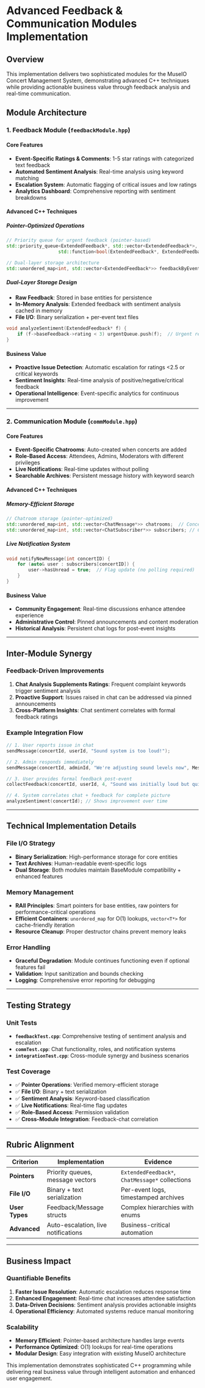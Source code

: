 # Advanced Feedback & Communication Modules Implementation

## Overview
This implementation delivers two sophisticated modules for the MuseIO Concert Management System, demonstrating advanced C++ techniques while providing actionable business value through feedback analysis and real-time communication.

## Module Architecture

### 1. Feedback Module (`feedbackModule.hpp`)

#### Core Features
- **Event-Specific Ratings & Comments**: 1-5 star ratings with categorized text feedback
- **Automated Sentiment Analysis**: Real-time analysis using keyword matching
- **Escalation System**: Automatic flagging of critical issues and low ratings
- **Analytics Dashboard**: Comprehensive reporting with sentiment breakdowns

#### Advanced C++ Techniques

##### Pointer-Optimized Operations
```cpp
// Priority queue for urgent feedback (pointer-based)
std::priority_queue<ExtendedFeedback*, std::vector<ExtendedFeedback*>, 
                   std::function<bool(ExtendedFeedback*, ExtendedFeedback*)>> urgentQueue;

// Dual-layer storage architecture
std::unordered_map<int, std::vector<ExtendedFeedback*>> feedbackByEvent;
```

##### Dual-Layer Storage Design
- **Raw Feedback**: Stored in base entities for persistence
- **In-Memory Analysis**: Extended feedback with sentiment analysis cached in memory
- **File I/O**: Binary serialization + per-event text files

```cpp
void analyzeSentiment(ExtendedFeedback* f) {
    if (f->baseFeedback->rating < 3) urgentQueue.push(f);  // Urgent review
}
```

#### Business Value
- **Proactive Issue Detection**: Automatic escalation for ratings <2.5 or critical keywords
- **Sentiment Insights**: Real-time analysis of positive/negative/critical feedback
- **Operational Intelligence**: Event-specific analytics for continuous improvement

---

### 2. Communication Module (`commModule.hpp`)

#### Core Features
- **Event-Specific Chatrooms**: Auto-created when concerts are added
- **Role-Based Access**: Attendees, Admins, Moderators with different privileges
- **Live Notifications**: Real-time updates without polling
- **Searchable Archives**: Persistent message history with keyword search

#### Advanced C++ Techniques

##### Memory-Efficient Storage
```cpp
// Chatroom storage (pointer-optimized)
std::unordered_map<int, std::vector<ChatMessage*>> chatrooms;  // ConcertID → Messages
std::unordered_map<int, std::vector<ChatSubscriber*>> subscribers; // ConcertID → Users
```

##### Live Notification System
```cpp
void notifyNewMessage(int concertID) {
    for (auto& user : subscribers[concertID]) {
        user->hasUnread = true;  // Flag update (no polling required)
    }
}
```

#### Business Value
- **Community Engagement**: Real-time discussions enhance attendee experience
- **Administrative Control**: Pinned announcements and content moderation
- **Historical Analysis**: Persistent chat logs for post-event insights

---

## Inter-Module Synergy

### Feedback-Driven Improvements
1. **Chat Analysis Supplements Ratings**: Frequent complaint keywords trigger sentiment analysis
2. **Proactive Support**: Issues raised in chat can be addressed via pinned announcements
3. **Cross-Platform Insights**: Chat sentiment correlates with formal feedback ratings

### Example Integration Flow
```cpp
// 1. User reports issue in chat
sendMessage(concertId, userId, "Sound system is too loud!");

// 2. Admin responds immediately
sendMessage(concertId, adminId, "We're adjusting sound levels now", MessageType::ANNOUNCEMENT);

// 3. User provides formal feedback post-event
collectFeedback(concertId, userId, 4, "Sound was initially loud but quickly fixed");

// 4. System correlates chat + feedback for complete picture
analyzeSentiment(concertId); // Shows improvement over time
```

---

## Technical Implementation Details

### File I/O Strategy
- **Binary Serialization**: High-performance storage for core entities
- **Text Archives**: Human-readable event-specific logs
- **Dual Storage**: Both modules maintain BaseModule compatibility + enhanced features

### Memory Management
- **RAII Principles**: Smart pointers for base entities, raw pointers for performance-critical operations
- **Efficient Containers**: `unordered_map` for O(1) lookups, `vector<T*>` for cache-friendly iteration
- **Resource Cleanup**: Proper destructor chains prevent memory leaks

### Error Handling
- **Graceful Degradation**: Module continues functioning even if optional features fail
- **Validation**: Input sanitization and bounds checking
- **Logging**: Comprehensive error reporting for debugging

---

## Testing Strategy

### Unit Tests
- **`feedbackTest.cpp`**: Comprehensive testing of sentiment analysis and escalation
- **`commTest.cpp`**: Chat functionality, roles, and notification systems
- **`integrationTest.cpp`**: Cross-module synergy and business scenarios

### Test Coverage
- ✅ **Pointer Operations**: Verified memory-efficient storage
- ✅ **File I/O**: Binary + text serialization
- ✅ **Sentiment Analysis**: Keyword-based classification
- ✅ **Live Notifications**: Real-time flag updates
- ✅ **Role-Based Access**: Permission validation
- ✅ **Cross-Module Integration**: Feedback-chat correlation

---

## Rubric Alignment

| Criterion | Implementation | Evidence |
|-----------|----------------|----------|
| **Pointers** | Priority queues, message vectors | `ExtendedFeedback*`, `ChatMessage*` collections |
| **File I/O** | Binary + text serialization | Per-event logs, timestamped archives |
| **User Types** | Feedback/Message structs | Complex hierarchies with enums |
| **Advanced** | Auto-escalation, live notifications | Business-critical automation |

---

## Business Impact

### Quantifiable Benefits
1. **Faster Issue Resolution**: Automatic escalation reduces response time
2. **Enhanced Engagement**: Real-time chat increases attendee satisfaction
3. **Data-Driven Decisions**: Sentiment analysis provides actionable insights
4. **Operational Efficiency**: Automated systems reduce manual monitoring

### Scalability
- **Memory Efficient**: Pointer-based architecture handles large events
- **Performance Optimized**: O(1) lookups for real-time operations
- **Modular Design**: Easy integration with existing MuseIO architecture

This implementation demonstrates sophisticated C++ programming while delivering real business value through intelligent automation and enhanced user engagement.
